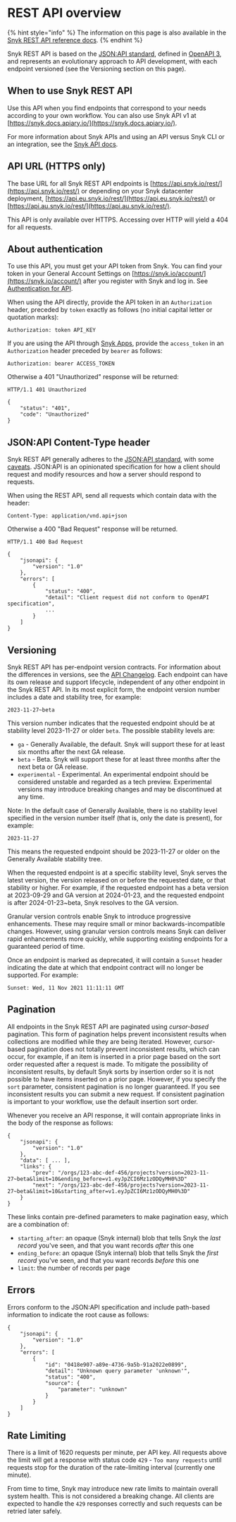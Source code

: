 # REST API overview

{% hint style="info" %}
The information on this page is also available in the [Snyk REST API reference docs](https://apidocs.snyk.io/).
{% endhint %}

Snyk REST API is based on the [JSON:API standard](https://jsonapi.org/), defined in [OpenAPI 3](https://spec.openapis.org/oas/v3.0.3.html), and represents an evolutionary approach to API development, with each endpoint versioned (see the Versioning section on this page).

## When to use Snyk REST API

Use this API when you find endpoints that correspond to your needs according to your own workflow. You can also use Snyk API v1 at [https://snyk.docs.apiary.io/](https://snyk.docs.apiary.io/).

For more information about Snyk APIs and using an API versus Snyk CLI or an integration, see the [Snyk API docs](https://docs.snyk.io/snyk-api-info).

## API URL (HTTPS only)

The base URL for all Snyk REST API endpoints is [https://api.snyk.io/rest/](https://api.snyk.io/rest/) or depending on your Snyk datacenter deployment, [https://api.eu.snyk.io/rest/](https://api.eu.snyk.io/rest/) or [https://api.au.snyk.io/rest/](https://api.au.snyk.io/rest/).

This API is only available over HTTPS. Accessing over HTTP will yield a 404 for all requests.

## About authentication

To use this API, you must get your API token from Snyk. You can find your token in your General Account Settings on [https://snyk.io/account/](https://snyk.io/account/) after you register with Snyk and log in. See [Authentication for API](https://docs.snyk.io/snyk-api-info/authentication-for-api).

When using the API directly, provide the API token in an `Authorization` header, preceded by `token` exactly as follows (no initial capital letter or quotation marks):

```
Authorization: token API_KEY
```

If you are using the API through [Snyk Apps](https://docs.snyk.io/integrations/snyk-apps), provide the `access_token` in an `Authorization` header preceded by `bearer` as follows:

```
Authorization: bearer ACCESS_TOKEN
```

Otherwise a 401 "Unauthorized" response will be returned:

```
HTTP/1.1 401 Unauthorized

{
    "status": "401",
    "code": "Unauthorized"
}
```

## JSON:API Content-Type header

Snyk REST API generally adheres to the [JSON:API standard](https://jsonapi.org/), with some [caveats](https://github.com/snyk/sweater-comb/blob/main/docs/principles/jsonapi.md). JSON:API is an opinionated specification for how a client should request and modify resources and how a server should respond to requests.

When using the REST API, send all requests which contain data with the header:

```
Content-Type: application/vnd.api+json
```

Otherwise a 400 "Bad Request" response will be returned.

```
HTTP/1.1 400 Bad Request

{
    "jsonapi": {
        "version": "1.0"
    },
    "errors": [
        {
            "status": "400",
            "detail": "Client request did not conform to OpenAPI specification",
            ...
        }
    ]
}
```

## Versioning

Snyk REST API has per-endpoint version contracts. For information about the differences in versions, see the [API Changelog](https://docs.snyk.io/snyk-api/changelog). Each endpoint can have its own release and support lifecycle, independent of any other endpoint in the Snyk REST API. In its most explicit form, the endpoint version number includes a date and stability tree, for example:

```
2023-11-27~beta
```

This version number indicates that the requested endpoint should be at stability level 2023-11-27 or older `beta`. The possible stability levels are:

* `ga` - Generally Available, the default. Snyk will support these for at least six months after the next GA release.
* `beta` - Beta. Snyk will support these for at least three months after the next beta or GA release.
* `experimental` - Experimental. An experimental endpoint should be considered unstable and regarded as a tech preview. Experimental versions may introduce breaking changes and may be discontinued at any time.

Note: In the default case of Generally Available, there is no stability level specified in the version number itself (that is, only the date is present), for example:

```
2023-11-27
```

This means the requested endpoint should be 2023-11-27 or older on the Generally Available stability tree.

When the requested endpoint is at a specific stability level, Snyk serves the latest version, the version released on or before the requested date, or that stability or higher. For example, if the requested endpoint has a beta version at 2023-09-29 and GA version at 2024-01-23, and the requested endpoint is after 2024-01-23\~beta, Snyk resolves to the GA version.

Granular version controls enable Snyk to introduce progressive enhancements. These may require small or minor backwards-incompatible changes. However, using granular version controls means Snyk can deliver rapid enhancements more quickly, while supporting existing endpoints for a guaranteed period of time.

Once an endpoint is marked as deprecated, it will contain a `Sunset` header indicating the date at which that endpoint contract will no longer be supported. For example:

```
Sunset: Wed, 11 Nov 2021 11:11:11 GMT
```

## Pagination

All endpoints in the Snyk REST API are paginated using _cursor-based_ pagination. This form of pagination helps prevent inconsistent results when collections are modified while they are being iterated. However, cursor-based pagination does not totally prevent inconsistent results, which can occur, for example, if an item is inserted in a prior page based on the sort order requested after a request is made. To mitigate the possibility of inconsistent results, by default Snyk sorts by insertion order so it is not possible to have items inserted on a prior page. However, if you specify the `sort` parameter, consistent pagination is no longer guaranteed. If you see inconsistent results you can submit a new request. If consistent pagination is important to your workflow, use the default insertion sort order.

Whenever you receive an API response, it will contain appropriate links in the body of the response as follows:

```
{
    "jsonapi": {
        "version": "1.0"
    },
    "data": [ ... ],
    "links": {
        "prev": "/orgs/123-abc-def-456/projects?version=2023-11-27~beta&limit=10&ending_before=v1.eyJpZCI6Mz1zODQyMH0%3D"
        "next": "/orgs/123-abc-def-456/projects?version=2023-11-27~beta&limit=10&starting_after=v1.eyJpZCI6Mz1zODQyMH0%3D"
    }
}
```

These links contain pre-defined parameters to make pagination easy, which are a combination of:

* `starting_after`: an opaque (Snyk internal) blob that tells Snyk the _last record_ you've seen, and that you want records _after_ this one
* `ending_before`: an opaque (Snyk internal) blob that tells Snyk the _first record_ you've seen, and that you want records _before_ this one
* `limit`: the number of records per page

## Errors

Errors conform to the JSON:API specification and include path-based information to indicate the root cause as follows:

```
{
    "jsonapi": {
        "version": "1.0"
    },
    "errors": [
        {
            "id": "0418e907-a89e-4736-9a5b-91a2022e0899",
            "detail": "Unknown query parameter 'unknown'",
            "status": "400",
            "source": {
                "parameter": "unknown"
            }
        }
    ]
}
```

## Rate Limiting

There is a limit of 1620 requests per minute, per API key. All requests above the limit will get a response with status code `429` - `Too many requests` until requests stop for the duration of the rate-limiting interval (currently one minute).

From time to time, Snyk may introduce new rate limits to maintain overall system health. This is not considered a breaking change. All clients are expected to handle the `429` responses correctly and such requests can be retried later safely.
